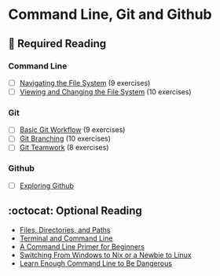# Command Line, Git and Github 

## :closed_book:  **Required Reading**

### Command Line

- [ ] [Navigating the File System](https://www.codecademy.com/courses/learn-the-command-line/lessons/navigation) (9 exercises)
- [ ] [Viewing and Changing the File System](https://www.codecademy.com/courses/learn-the-command-line/lessons/command-line-manipulation) (10 exercises)

### Git

- [ ] [Basic Git Workflow](https://www.codecademy.com/courses/learn-git/lessons/git-workflow) (9 exercises)
- [ ] [Git Branching](https://www.codecademy.com/courses/learn-git/lessons/git-branching) (10 exercises)
- [ ] [Git Teamwork](https://www.codecademy.com/courses/learn-git/lessons/git-teamwork) (8 exercises)

### Github

- [ ] [Exploring Github](http://mod0.turing.io/session4/#github)

## :octocat:  **Optional Reading**

* [Files, Directories, and Paths](http://mod0.turing.io/session3/#filesdirectories)
* [Terminal and Command Line](http://mod0.turing.io/session3/#terminalcommandline)
* [A Command Line Primer for Beginners](https://lifehacker.com/a-command-line-primer-for-beginners-5633909)
* [Switching From Windows to Nix or a Newbie to Linux](https://www.tecmint.com/useful-linux-commands-for-newbies/)
* [Learn Enough Command Line to Be Dangerous](https://www.learnenough.com/command-line-tutorial/basics)
